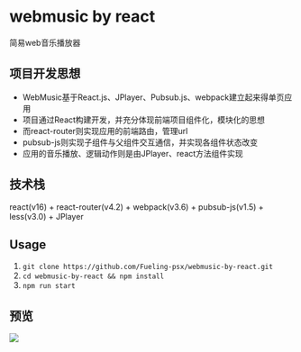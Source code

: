 # webmusic by react  

简易web音乐播放器

## 项目开发思想

* WebMusic基于React.js、JPlayer、Pubsub.js、webpack建立起来得单页应用
* 项目通过React构建开发，并充分体现前端项目组件化，模块化的思想
* 而react-router则实现应用的前端路由，管理url
* pubsub-js则实现子组件与父组件交互通信，并实现各组件状态改变
* 应用的音乐播放、逻辑动作则是由JPlayer、react方法组件实现

## 技术栈
react(v16) + react-router(v4.2) + webpack(v3.6) + pubsub-js(v1.5) + less(v3.0) + JPlayer

## Usage

1. `git clone https://github.com/Fueling-psx/webmusic-by-react.git`  
2. `cd webmusic-by-react && npm install`
3. `npm run start`

## 预览

![](https://github.com/Fueling-psx/webmusic-by-react/blob/master/screenshot/1.PNG?raw=true)





